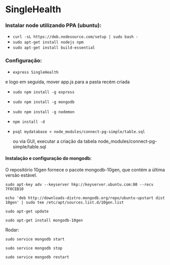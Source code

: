 # SingleHealth

### Instalar node utilizando PPA (ubuntu):

* `curl -sL https://deb.nodesource.com/setup | sudo bash -`
* `sudo apt-get install nodejs npm`
* `sudo apt-get install build-essential`

### Configuração:

* `express SingleHealth`
 
 e logo em seguida, mover app.js para a pasta recém criada

* `sudo npm install -g express`  

* `sudo npm install -g mongodb`

* `sudo npm install -g nodemon`

* `npm install -d`

* `psql mydatabase < node_modules/connect-pg-simple/table.sql` 
 
   ou via GUI, executar a criação da tabela node_modules/connect-pg-simple/table.sql
 
 
#### Instalação e configuração do mongodb: 
 O repositório 10gen fornece o pacote mongodb-10gen, que contém a última versão estável.

 `sudo apt-key adv --keyserver hkp://keyserver.ubuntu.com:80 --recv 7F0CEB10`
 
 `echo 'deb http://downloads-distro.mongodb.org/repo/ubuntu-upstart dist 10gen' | sudo tee /etc/apt/sources.list.d/10gen.list`
 
 `sudo apt-get update`

 `sudo apt-get install mongodb-10gen`
 
 Rodar:
 
 `sudo service mongodb start`
 
 `sudo service mongodb stop`
 
 `sudo service mongodb restart`
